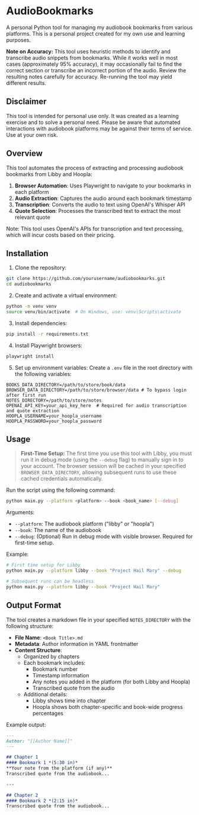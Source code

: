 # AudioBookmarks

A personal Python tool for managing my audiobook bookmarks from various platforms. This is a personal project created for my own use and learning purposes.

**Note on Accuracy:** This tool uses heuristic methods to identify and transcribe audio snippets from bookmarks. While it works well in most cases (approximately 95% accuracy), it may occasionally fail to find the correct section or transcribe an incorrect portion of the audio. Review the resulting notes carefully for accuracy.
Re-running the tool may yield different results.

## Disclaimer

This tool is intended for personal use only. It was created as a learning exercise and to solve a personal need. Please be aware that automated interactions with audiobook platforms may be against their terms of service. Use at your own risk.

## Overview

This tool automates the process of extracting and processing audiobook bookmarks from Libby and Hoopla:

1. **Browser Automation**: Uses Playwright to navigate to your bookmarks in each platform
2. **Audio Extraction**: Captures the audio around each bookmark timestamp
3. **Transcription**: Converts the audio to text using OpenAI's Whisper API
4. **Quote Selection**: Processes the transcribed text to extract the most relevant quote

Note: This tool uses OpenAI's APIs for transcription and text processing, which will incur costs based on their pricing.

## Installation

1. Clone the repository:
```bash
git clone https://github.com/yourusername/audiobookmarks.git
cd audiobookmarks
```

2. Create and activate a virtual environment:
```bash
python -m venv venv
source venv/bin/activate  # On Windows, use: venv\Scripts\activate
```

3. Install dependencies:
```bash
pip install -r requirements.txt
```

4. Install Playwright browsers:
```bash
playwright install
```

5. Set up environment variables:
Create a `.env` file in the root directory with the following variables:
```
BOOKS_DATA_DIRECTORY=/path/to/store/book/data
BROWSER_DATA_DIRECTORY=/path/to/store/browser/data # To bypass login after first run
NOTES_DIRECTORY=/path/to/store/notes
OPENAI_API_KEY=your_api_key_here  # Required for audio transcription and quote extraction
HOOPLA_USERNAME=your_hoopla_username
HOOPLA_PASSWORD=your_hoopla_password
```

## Usage

> **First-Time Setup:**
The first time you use this tool with Libby, you must run it in debug mode (using the `--debug` flag) to manually sign in to your account. The browser session will be cached in your specified `BROWSER_DATA_DIRECTORY`, allowing subsequent runs to use these cached credentials automatically.

Run the script using the following command:

```bash
python main.py --platform <platform> --book <book_name> [--debug]
```

Arguments:
- `--platform`: The audiobook platform ("libby" or "hoopla")
- `--book`: The name of the audiobook
- `--debug`: (Optional) Run in debug mode with visible browser. Required for first-time setup.

Example:
```bash
# First time setup for Libby
python main.py --platform libby --book "Project Hail Mary" --debug

# Subsequent runs can be headless
python main.py --platform libby --book "Project Hail Mary"
```

## Output Format

The tool creates a markdown file in your specified `NOTES_DIRECTORY` with the following structure:

- **File Name**: `<Book Title>.md`
- **Metadata**: Author information in YAML frontmatter
- **Content Structure**:
  - Organized by chapters
  - Each bookmark includes:
    - Bookmark number
    - Timestamp information
    - Any notes you added in the platform (for both Libby and Hoopla)
    - Transcribed quote from the audio
  - Additional details:
    - Libby shows time into chapter
    - Hoopla shows both chapter-specific and book-wide progress percentages

Example output:
```markdown
---
Author: "[[Author Name]]"
---

## Chapter 1
#### Bookmark 1 *(5:30 in)*
**Your note from the platform (if any)**
Transcribed quote from the audiobook...

---

## Chapter 2
#### Bookmark 2 *(2:15 in)*
Transcribed quote from the audiobook...
